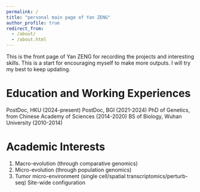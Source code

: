 ```yaml
---
permalink: /
title: "personal main page of Yan ZENG"
author_profile: true
redirect_from: 
  - /about/
  - /about.html
---
```


This is the front page of Yan ZENG for recording the projects and interesting skills.
This is a start for encouraging myself to make more outputs. I will try my best to keep updating.

Education and Working Experiences
======
PostDoc, HKU (2024-present)
PostDoc, BGI (2021-2024)
PhD of Genetics, from Chinese Academy of Sciences (2014-2020)
BS of Biology, Wuhan University (2010-2014)


Academic Interests
======
1. Macro-evolution (through comparative genomics)
2. Micro-evolution (through population genomics)
3. Tumor micro-environment (single cell/spatial transcriptomics/perturb-seq)
Site-wide configuration



